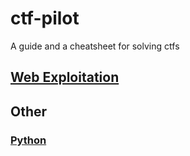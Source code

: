 # ctf-pilot

A guide and a cheatsheet for solving ctfs

## [Web Exploitation](/web)

## Other

### [Python](./other/python/)

